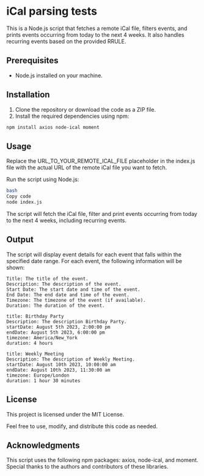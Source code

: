 # iCal parsing tests

This is a Node.js script that fetches a remote iCal file, filters events, and prints events occurring from today to the next 4 weeks. It also handles recurring events based on the provided RRULE.

## Prerequisites

- Node.js installed on your machine.

## Installation

1. Clone the repository or download the code as a ZIP file.
2. Install the required dependencies using npm:

```bash
npm install axios node-ical moment
```

## Usage
Replace the URL_TO_YOUR_REMOTE_ICAL_FILE placeholder in the index.js file with the actual URL of the remote iCal file you want to fetch.

Run the script using Node.js:

```bash
bash
Copy code
node index.js
```

The script will fetch the iCal file, filter and print events occurring from today to the next 4 weeks, including recurring events.

## Output
The script will display event details for each event that falls within the specified date range. For each event, the following information will be shown:

```
Title: The title of the event.
Description: The description of the event.
Start Date: The start date and time of the event.
End Date: The end date and time of the event.
Timezone: The timezone of the event (if available).
Duration: The duration of the event.

title: Birthday Party
Description: The description Birthday Party.
startDate: August 5th 2023, 2:00:00 pm
endDate: August 5th 2023, 6:00:00 pm
timezone: America/New_York
duration: 4 hours

title: Weekly Meeting
Description: The description of Weekly Meeting.
startDate: August 10th 2023, 10:00:00 am
endDate: August 10th 2023, 11:30:00 am
timezone: Europe/London
duration: 1 hour 30 minutes
```

## License
This project is licensed under the MIT License.

Feel free to use, modify, and distribute this code as needed.

## Acknowledgments
This script uses the following npm packages: axios, node-ical, and moment.
Special thanks to the authors and contributors of these libraries.






